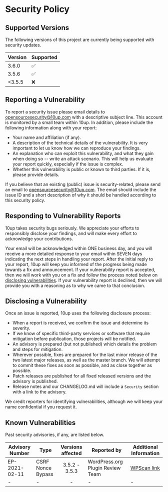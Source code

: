 # Security Policy

## Supported Versions

The following versions of this project are currently being supported with security updates.

| Version | Supported          |
| ------- | ------------------ |
| 3.6.0   | :white_check_mark: |
| 3.5.6   | :white_check_mark: |
| <3.5.5  | :x:                |

## Reporting a Vulnerability

To report a security issue please email details to opensourcesecurity@10up.com with a descriptive subject line.  This account is monitored by a small team within 10up.  In addition, please include the following information along with your report:

- Your name and affiliation (if any).
- A description of the technical details of the vulnerability.  It is very important to let us know how we can reproduce your findings.
- An explanation who can exploit this vulnerability, and what they gain when doing so -- write an attack scenario.  This will help us evaluate your report quickly, especially if the issue is complex.
- Whether this vulnerability is public or known to third parties.  If it is, please provide details.

If you believe that an existing (public) issue is security-related, please send an email to opensourcesecurity@10up.com.  The email should include the issue ID and a short description of why it should be handled according to this security policy.

## Responding to Vulnerability Reports

10up takes security bugs seriously.  We appreciate your efforts to responsibly disclose your findings, and will make every effort to acknowledge your contributions.

Your email will be acknowledged within ONE business day, and you will receive a more detailed response to your email within SEVEN days indicating the next steps in handling your report.  After the initial reply to your report, 10up will keep you informed of the progress being made towards a fix and announcement.  If your vulnerability report is accepted, then we will work with you on a fix and follow the process noted below on [disclosing vulnerabilities](#disclosing-a-vulnerability).  If your vulnerability report is declined, then we will provide you with a reasoning as to why we came to that conclusion.

## Disclosing a Vulnerability

Once an issue is reported, 10up uses the following disclosure process:

- When a report is received, we confirm the issue and determine its severity.
- If we know of specific third-party services or software that require mitigation before publication, those projects will be notified.
- An advisory is prepared (but not published) which details the problem and steps for mitigation.
- Wherever possible, fixes are prepared for the last minor release of the two latest major releases, as well as the master branch.  We will attempt to commit these fixes as soon as possible, and as close together as possible.
- Patch releases are published for all fixed released versions and the advisory is published.
- Release notes and our CHANGELOG.md will include a `Security` section with a link to the advisory.

We credit reporters for identifying vulnerabilities, although we will keep your name confidential if you request it.

## Known Vulnerabilities

Past security advisories, if any, are listed below.

| Advisory Number | Type               | Versions affected | Reported by           | Additional Information      |
|-----------------|--------------------|:-----------------:|-----------------------|-----------------------------|
| EP-2021-02-11 | CSRF Nonce Bypass | 3.5.2 - 3.5.3 | WordPress.org Plugin Review Team | [WPScan link](https://wpscan.com/vulnerability/ce655810-bd08-4042-ac3d-63def5c76994) |
| -               | -                  | -                 | -                     | -                           |
